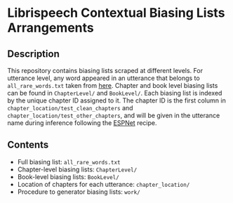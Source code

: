 # Librispeech Contextual Biasing Lists Arrangements

## Description
This repository contains biasing lists scraped at different levels. For utterance level, any word appeared in an utterance that belongs to `all_rare_words.txt` taken from [here](https://github.com/facebookresearch/fbai-speech/tree/master/is21_deep_bias). Chapter and book level biasing lists can be found in `ChapterLevel/` and `BookLevel/`. Each biasing list is indexed by the unique chapter ID assigned to it. The chapter ID is the first column in `chapter_location/test_clean_chapters` and `chapter_location/test_other_chapters`, and will be given in the utterance name during inference following the [ESPNet](https://github.com/espnet/espnet) recipe.

## Contents
* Full biasing list: `all_rare_words.txt`
* Chapter-level biasing lists: `ChapterLevel/`
* Book-level biasing lists: `BookLevel/`
* Location of chapters for each utterance: `chapter_location/`
* Procedure to generator biasing lists: `work/`

